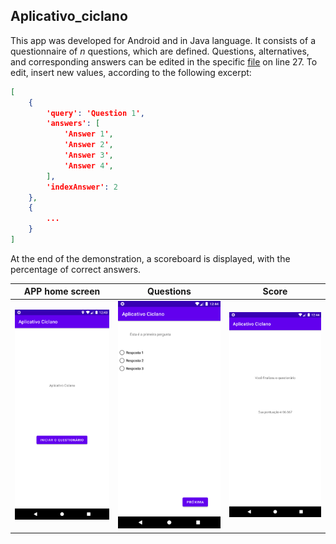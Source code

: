 ## Aplicativo_ciclano

This app was developed for Android and in Java language. It consists of a questionnaire of *n* questions, which are defined. Questions, alternatives, and corresponding answers can be edited in the specific [file](https://github.com/gaxinim/Aplicativo_ciclano/blob/main/app/src/main/java/com/example/aplicativo/ListQuestions.java) on line 27. To edit, insert new values, according to the following excerpt:

```json
[
	{
		'query': 'Question 1',
		'answers': [
			'Answer 1',
			'Answer 2',
			'Answer 3',
			'Answer 4',
		],
		'indexAnswer': 2
	},
	{
		...
	}
]
```

At the end of the demonstration, a scoreboard is displayed, with the percentage of correct answers.

| **APP home screen**  | **Questions** | **Score**  |
| ----------- | ----------- |----------- |
| <img src="https://github.com/gaxinim/Aplicativo_ciclano/blob/main/screenshotsApp/Screenshot_20221204_214348.png" alt="drawing" width="280"/>   | <img src="https://github.com/gaxinim/Aplicativo_ciclano/blob/main/screenshotsApp/Screenshot_20221204_214410.png" alt="drawing" width="280"/>        | <img src="https://github.com/gaxinim/Aplicativo_ciclano/blob/main/screenshotsApp/Screenshot_20221204_214426.png" alt="drawing" width="280"/>        |



